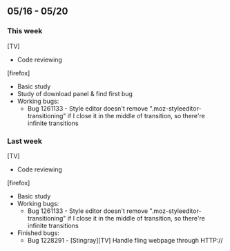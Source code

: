 ## 05/16 - 05/20 ##

### This week ###
[TV]
 - Code reviewing

[firefox]
 - Basic study
 - Study of download panel & find first bug
 - Working bugs:
   - Bug 1261133 - Style editor doesn't remove ".moz-styleeditor-transitioning" if I close it in the middle of transition, so there're infinite transitions

### Last week ###
[TV]
 - Code reviewing

[firefox]
 - Basic study
 - Working bugs:
   - Bug 1261133 - Style editor doesn't remove ".moz-styleeditor-transitioning" if I close it in the middle of transition, so there're infinite transitions
 - Finished bugs:
   - Bug 1228291 - [Stingray][TV] Handle fling webpage through HTTP://
